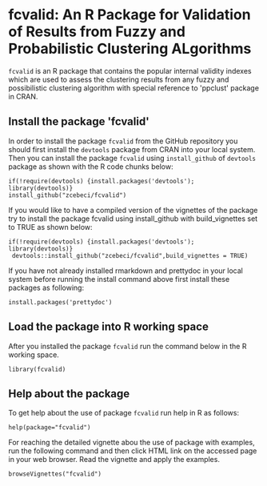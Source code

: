 # fcvalid: An R Package for Validation of Results from Fuzzy and Probabilistic Clustering ALgorithms

`fcvalid` is an R package that contains the popular internal validity indexes which are used to assess the clustering results from any fuzzy and possibilistic clustering algorithm with special reference to 'ppclust' package in CRAN.

## Install the package 'fcvalid'
In order to install the package `fcvalid` from the GitHub repository you should first install the `devtools` package from CRAN into your local system. Then you can install the package  `fcvalid` using `install_github` of `devtools` package as shown with the R code chunks below:

```{r}
if(!require(devtools) {install.packages('devtools'); library(devtools)}
install_github("zcebeci/fcvalid")
```
If you would like to have a compiled version of the vignettes of the package try to install the package fcvalid using install_github with build_vignettes set to TRUE as shown below:

```{r}
if(!require(devtools) {install.packages('devtools'); library(devtools)}
 devtools::install_github("zcebeci/fcvalid",build_vignettes = TRUE)
```
If you have not already installed rmarkdown and prettydoc in your local system before running the install command above first install these packages as following:

 ```{r}
install.packages('prettydoc')
```

## Load the package into R working space
After you installed the package `fcvalid` run the command below in the R working space.

```{r}
library(fcvalid)
```

## Help about the package
To get help about the use of package `fcvalid` run help in R as follows:

```{r}
help(package="fcvalid")
```
For reaching the detailed vignette abou the use of package with examples, run the following command and then click HTML link on the accessed page in your web browser. Read the vignette and apply the examples.

```{r}
browseVignettes("fcvalid")
```

 
